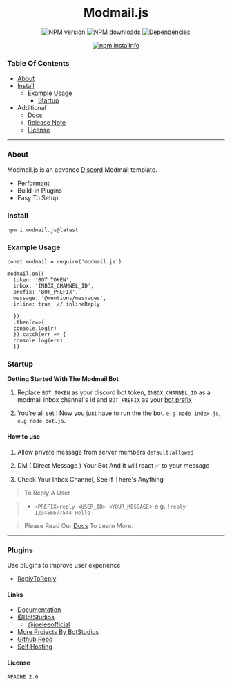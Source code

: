 <h1 align="center">Modmail.js</h1> 
 <p align="center"> <a href="https://www.npmjs.com/package/modmail.js"><img src="https://img.shields.io/npm/v/modmail.js.svg?maxAge=3600" alt="NPM version" /></a>
 <a href="https://www.npmjs.com/package/modmail.js"><img src="https://img.shields.io/npm/dt/modmail.js.svg?maxAge=3600" alt="NPM downloads" /></a>
 <a href="#"><img src="https://img.shields.io/david/botstudios/modmail.js.svg?maxAge=3600" alt="Dependencies" /></a> </p>
 <p align="center"><a href="https://nodei.co/npm/modmail.js/"><img src="https://nodei.co/npm/modmail.js.png?downloads=true&stars=true" alt="npm installnfo" /></a></p>


### Table Of Contents 

- [About](#about)
- [Install](#install)
  - [Example Usage](#example-usage)
    - [Startup](#startup) 
- Additional 
  - [Docs](https://modmail.js.org)
  - [Release Note](https://github.com/BotStudios/modmail.js/blob/v2/release-note.md)
  - [License](#license)
-------

### About 

Modmail.js is an advance [Discord](https://discordapp.com) Modmail template.


- Performant
- Build-in Plugins 
- Easy To Setup 

### Install

`npm i modmail.js@latest`

### Example Usage

```
const modmail = require('modmail.js') 

modmail.on({ 
  token: 'BOT_TOKEN', 
  inbox: 'INBOX_CHANNEL_ID', 
  prefix: 'BOT_PREFIX', 
  message: '@mentions/messages', 
  inline: true, // inlineReply
  
  })
  .then(r=>{
  console.log(r)
  }).catch(err => {
  console.log(err)
  })

```

### Startup 

__Getting Started With The Modmail Bot__

1. Replace `BOT_TOKEN` as your discord bot token, `INBOX_CHANNEL_ID` as a modmail inbox channel's id and `BOT_PREFIX` as your [bot prefix](https://botstudios.github.io/modmail.js/prefix)

2. You're all set ! Now you just have to run the the bot. `e.g node index.js`, `e.g node bot.js`. 

#### How to use

1. Allow private message from server members `default:allowed`

2. DM ( Direct Message ) Your Bot And It will react ✅ to your message

3. Check Your Inbox Channel, See If There's Anything 

> To Reply A User

> - `<PREFIX>reply <USER_ID> <YOUR_MESSAGE`> e.g. `!reply 123456677544 Hello`

> Please Read Our [Docs](https://botstudios.github.io/modmail.js) To Learn More.

----

### Plugins 
Use plugins to improve user experience

- [ReplyToReply](https://botstudios.github.io/modmail.js/plugins/replyToReply) 



#### Links

- [Documentation](https://botstudios.github.io/modmail.js)
- [@BotStudios](https://github.com/botstudios)
  - [@joeleeofficial](https://github.com/joeleeofficial)
- [More Projects By BotStudios](https://studios.js.org)
- [Github Repo](https://github.com/botstudios/modmail.js)
- [Self Hosting](https://github.com/botstudios/modmail)


#### License 

```
APACHE 2.0
```
